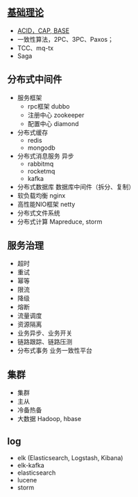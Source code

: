 
## [基础理论](/30-distributed/00-distributed.md)
* [ACID，CAP, BASE](/30-distributed/10-theme.md)
* 一致性算法，2PC、3PC、Paxos；
* TCC、mq-tx
* Saga

## 分布式中间件
* 服务框架
  * rpc框架 dubbo
  * 注册中心 zookeeper
  * 配置中心 diamond
* 分布式缓存
  * redis
  * mongodb
* 分布式消息服务 异步
  * rabbitmq
  * rocketmq
  * kafka
* 分布式数据库 数据库中间件（拆分、复制）
* 软负载均衡 nginx
* 高性能NIO框架 netty
* 分布式文件系统
* 分布式计算 Mapreduce, storm

## 服务治理
* 超时
* 重试
* 幂等
* 限流
* 降级
* 熔断
* 流量调度
* 资源隔离
* 业务异步、业务开关
* 链路跟踪、链路压测
* 分布式事务 业务一致性平台

## 集群
* 集群
* 主从
* 冷备热备
* 大数据 Hadoop, hbase

## log
* elk (Elasticsearch, Logstash, Kibana)
* elk-kafka
* elasticsearch
* lucene
* storm